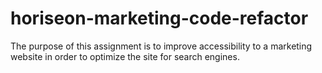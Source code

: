 # horiseon-marketing-code-refactor
The purpose of this assignment is to improve accessibility to a marketing website in order to optimize the site for search engines.
